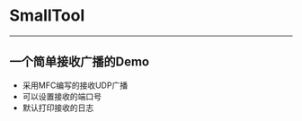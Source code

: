 SmallTool 
=
---   
一个简单接收广播的Demo<br>    
--- 
* 采用MFC编写的接收UDP广播<br> 
* 可以设置接收的端口号<br>     
* 默认打印接收的日志<br>
